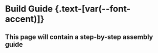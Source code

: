 <script setup>
import Alerts from '../../vue/alerts/Alerts.vue'
import CheckBoxList from '../../vue/CheckBoxList.vue'
import ImageCard from '../../vue/images/ImageComponent.vue'
import { image_settings } from '../../static/image_settings'
</script>

# Build Guide {.text-[var(--font-accent)]}

## This page will contain a step-by-step assembly guide
